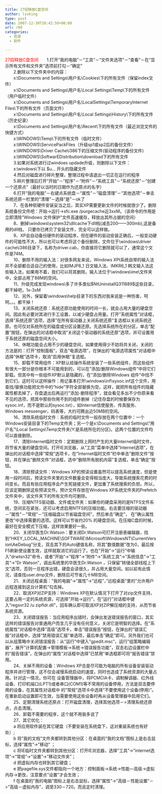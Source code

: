 ```yaml
---
title: 27招释放C盘空间
author: lsvking
type: post
date: 2007-12-30T20:42:59+00:00
url: /60
categories:
  - 资源
  - 软件

---
```

<p id="postmessage_4989399" class="t_msgfont">
  <font color="#ff0000">27招释放C盘<span href="tag.php?name=%BF%D5%BC%E4" onclick="tagshow(event)" class="t_tag">空间</span></font>       1.打开“我的<span href="tag.php?name=%B5%E7%C4%D4" onclick="tagshow(event)" class="t_tag">电脑</span>”－“<span href="tag.php?name=%B9%A4%BE%DF" onclick="tagshow(event)" class="t_tag">工具</span>”－“<span href="tag.php?name=%CE%C4%BC%FE" onclick="tagshow(event)" class="t_tag">文件</span>夹选项”－“查看”－在“显示所有<span href="tag.php?name=%CE%C4%BC%FE" onclick="tagshow(event)" class="t_tag">文件</span>和<span href="tag.php?name=%CE%C4%BC%FE" onclick="tagshow(event)" class="t_tag">文件</span>夹”选项前打勾－“确定”<br /> 　　2.删除以下文件夹中的内容：<br /> 　　x:\Documents and Settings\用户名\Cookies\下的所有文件（保留index文件）<br /> 　　x:\Documents and Settings\用户名\Local Settings\Temp\下的所有文件（用户临时文件）<br /> 　　x:\Documents and Settings\用户名\LocalSettings\TemporaryInternet Files\下的所有文件（页面文件）<br /> 　　x:\Documents and Settings\用户名\Local Settings\History\下的所有文件（历史纪录）<br /> 　　x:\Documents and Settings\用户名\Recent\下的所有文件（最近浏览文件的快捷方式）<br /> 　　x:\<span href="tag.php?name=WINDOWS" onclick="tagshow(event)" class="t_tag">WINDOWS</span>\Temp\下的所有文件（临时文件）<br /> 　　x:\WINDOWS\ServicePackFiles（升级sp1或sp2后的备份文件）<br /> 　　x:\WINDOWS\Driver Cache\i386下的压缩文件(驱动程序的备份文件)<br /> 　　x:\WINDOWS\SoftwarEDistribution\download下的所有文件<br /> 　　3.如果对<span href="tag.php?name=%CF%B5%CD%B3" onclick="tagshow(event)" class="t_tag">系统</span>进行过windoes updade升级，则删除以下文件：<br /> 　　x:\windows\下以 $u&#8230; 开头的隐藏文件<br /> 　　4.然后对磁盘进行碎片整理，整理过程中请退出一切正在运行的程序<br /> 　　5.碎片整理后打开“开始”－“程序”－“附件”－“系统工具”－“系统还原”－“创建一个还原点”（最好以当时的日期作为还原点的名字）<br /> 　　6.打开“我的电脑”－右键点系统盘－“<span href="tag.php?name=%CA%F4%D0%D4" onclick="tagshow(event)" class="t_tag">属性</span>”－“磁盘清理”－“其他选项”－单击系统还原一栏里的“清理”－选择“是”－ok了<br /> 　　7、在各种软硬件安装妥当之后，其实XP需要更新文件的时候就很少了。删除系统备份文件吧：开始→运行→sfc.exe /purgecache近3xxM。（该命令的作用是立即清除&#8221;Windows 文件保护&#8221;文件高速缓存，释放出其所占据的空间）<br /> 　　8、删掉\windows\system32\dllcache下dll档(减去200——300mb),这是备用的dll档， 只要你已拷贝了安装文件，完全可以这样做。<br /> 　　9、XP会自动备份硬件的驱动程序，但在硬件的驱动安装正确后，一般变动硬件的可能性不大，所以也可以考虑将这个备份删除，文件位于\windows\driver cache\i386目录下，名称为driver.cab，你直接将它删除就可以了，通常这个文件是74M。<br /> 　　10、删除不用的输入法：对很多网友来说，Windows XPt系统自带的输入法并不全部都合适自己的使用，比如IMJP8_1 日文输入法、IMKR6_1 韩文输入法这些输入法，如果用不着，我们可以将其删除。输入法位于\windows\ime\文件夹中，全部占用了88M的空间。<br /> 　　11、升级完成发现windows\多了许多类似$NtUninstallQ311889$这些目录，都干掉吧，1x-3xM<br /> 　　12、另外，保留着\windows\help目录下的东西对我来说是一种伤害，呵呵。。。都干掉！<br /> 　　13、关闭系统还原：系统还原<span href="tag.php?name=%B9%A6%C4%DC" onclick="tagshow(event)" class="t_tag">功能</span>使用的时间一长，就会占用大量的<span href="tag.php?name=%D3%B2%C5%CC" onclick="tagshow(event)" class="t_tag">硬盘</span>空间。因此有必要对其进行手工设置，以减少<span href="tag.php?name=%D3%B2%C5%CC" onclick="tagshow(event)" class="t_tag">硬盘</span>占用量。打开&#8221;系统属性&#8221;对话框，选择&#8221;系统还原&#8221;选项，选择&#8221;在所有驱动器上关闭系统还原&#8221;复选框以关闭系统还原。也可仅对系统所在的磁盘或分区设置还原。先选择系统所在的分区，单击&#8221;配置&#8221;按钮，在弹出的对话框中取消&#8221;关闭这个驱动器的系统还原&#8221;选项，并可设置用于系统还原的磁盘空间大小。<br /> 　　14、休眠功能会占用不少的硬盘空间，如果使用得少不妨将共关闭，关闭的方法是的：打开&#8221;控制<span href="tag.php?name=%C3%E6%B0%E5" onclick="tagshow(event)" class="t_tag">面板</span>&#8220;，双击&#8221;<span href="tag.php?name=%B5%E7%D4%B4" onclick="tagshow(event)" class="t_tag">电源</span>选项&#8221;，在弹出的&#8221;<span href="tag.php?name=%B5%E7%D4%B4" onclick="tagshow(event)" class="t_tag">电源</span>选项属性&#8221;对话框中选择&#8221;休眠&#8221;选项卡，取消&#8221;启用休眠&#8221;复选框。<br /> 　　15、卸载不常用组件：XP默认给<span href="tag.php?name=%B2%D9%D7%F7%CF%B5%CD%B3" onclick="tagshow(event)" class="t_tag">操作系统</span>安装了一些系统组件，而这些组件有很大一部分是你根本不可能用到的，可以在&#8221;添加/删除Windows组件&#8221;中将它们卸载。但其中有一些组件XP默认是隐藏的，在&#8221;添加/删除Windows 组件&#8221;中找不到它们，这时可以这样操作：用记事本打开\windows\inf\sysoc.inf这个文件，用查找/替换功能把文件中的&#8221;hide&#8221;字符全部替换为空。这样，就把所有组件的隐藏属性都去掉了，存盘退出后再运行&#8221;添加-删除程序&#8221;，就会看见多出不少你原来看不见的选项，把其中那些你用不到的组件删掉（记住存盘的时候要保存为sysoc.inf，而不是默认的sysoc.txt），如Internat信使服务、传真服务、Windows messenger，码表等，大约可腾出近50MB的空间。<br /> 　　16、清除系统临时文件：系统的临时文件一般存放在两个位置中：一个Windows安装目录下的Temp文件夹；另一个是x:\Documents and Settings\&#8221;用户名&#8221;\Local Settings\Temp文件夹(Y:是系统所在的分区)。这两个位置的文件均可以直接删除。<br /> 　　17、清除Internet临时文件：定期删除上网时产生的大量Internet临时文件，将节省大量的硬盘空间。打开IE<span href="tag.php?name=%E4%AF%C0%C0%C6%F7" onclick="tagshow(event)" class="t_tag">浏览器</span>，从&#8221;工具&#8221;菜单中选择&#8221;Internet选项&#8221;，在弹出的对话框中选择&#8221;常规&#8221;选项卡，在&#8221;Internet临时文件&#8221;栏中单击&#8221;删除文件&#8221;按钮，并在弹出&#8221;删除文件&#8221;对话框，选中&#8221;删除所有脱机内容&#8221;复选框，单击&#8221;确定&#8221;按钮。<br /> 　　18、清除预读文件：Windows XP的预读设置虽然可以提高系统速度，但是使用一段时间后，预读文件夹里的文件数量会变得相当庞大，导致系统搜索花费的时间变长。而且有些应用程序会产生死链接文件，更加重了系统搜索的负担。所以，应该定期删除这些预读文件。预计文件存放在Windows XP系统文件夹的Prefetch文件夹中，该文件夹下的所有文件均可删除。<br /> 　　19、压缩NTFS驱动器、文件或文件夹：如果你的硬盘采用的是NTFS文件系统，空间实在紧张，还可以考虑启用NTFS的压缩功能。右击要压缩的驱动器－&#8221;属性&#8221;－&#8221;常规&#8221;－&#8221;压缩磁盘以节省磁盘空间&#8221;，然后单击&#8221;确定&#8221;， 在&#8221;确认属性更改&#8221;中选择需要的选项。这样可以节省约20% 的硬盘空间。在压缩C盘的时候，最好在安全模式下压缩，这样<span href="tag.php?name=%D0%A7%B9%FB" onclick="tagshow(event)" class="t_tag">效果</span>要好一些。<br /> 　　20、关闭华医生Dr.Watson：要关闭Dr.Watson可打开<span href="tag.php?name=%D7%A2%B2%E1" onclick="tagshow(event)" class="t_tag">注册</span>表编辑器，找到&#8221;HKEY_LOCAL_MACHINE\SOFTWARE\<span href="tag.php?name=Microsoft" onclick="tagshow(event)" class="t_tag">Microsoft</span>\WindowsNT\CurrentVersion\AeDebug&#8221;分支，双击其下的Auto键值名称，将其&#8221;数值数据&#8221;改为0，最后按F5刷新使设置生效，这样就取消它的运行了。也在&#8221;开始&#8221;->&#8221;运行&#8221;中输入&#8221;drwtsn32&#8243;命令，或者&#8221;开始&#8221;->&#8221;程序&#8221;->&#8221;附件&#8221;->&#8221;系统工具&#8221;->&#8221;系统信息&#8221;->&#8221;工具&#8221;->&#8221;Dr Watson&#8221;，调出系统里的华医生Dr.Watson ，只保留&#8221;转储全部线程上下文&#8221;选项，否则一旦程序出错，硬盘会读很久，并占用大量空间。如以前有此情况，请查找user.dmp文件，删除后可节省几十MB空间。<br /> 　　21、关闭远程桌面：&#8221;我的电脑&#8221;->&#8221;属性&#8221;->&#8221;远程&#8221;，&#8221;远程桌面&#8221;里的&#8221;允许用户远程连接到这台<span href="tag.php?name=%BC%C6%CB%E3%BB%FA" onclick="tagshow(event)" class="t_tag">计算机</span>&#8220;勾去掉。<br /> 　　22、取消XP对ZIP支持：Windows XP在默认情况下打开了对zip文件支持，这要占用一定的系统资源，可选择&#8221;开始→运行&#8221;，在&#8221;运行&#8221;对话框中键入&#8221;regsvr32 /u zipfldr.dll&#8221;，回车确认即可取消XP对ZIP解压缩的支持，从而节省系统资源。<br /> 　　23、关闭错误报告：当应用程序出错时，会弹出发送错误报告的窗口，其实这样的错误报告对普通用户而言几乎没有任何意义，关闭它是明智的选择。在&#8221;系统属性&#8221;对话框中选择&#8221;高级&#8221;选项卡，单击&#8221;错误报告&#8221;按钮，在弹出的&#8221;错误汇报&#8221;对话框中，选择&#8221;禁用错误汇报&#8221;单选项，最后单击&#8221;确定&#8221;即可。另外我们也可以从组策略中关闭错误报告：从&#8221;运行&#8221;中键入&#8221;gpedit.msc&#8221;，运行&#8221;组策略编辑器&#8221;，展开&#8221;计算机配置→管理模板→系统→错误报告功能&#8221;，双击右边设置栏中的&#8221;报告错误&#8221;，在弹出的&#8221;属性&#8221;对话框中选择&#8221;已禁用&#8221;单选框即可将&#8221;报告错误&#8221;禁用。<br /> 　　24、关掉不用的设备：Windows XP总是尽可能为电脑的所有设备安装驱动程序并进行管理，这不仅会减慢系统启动的速度，同时也造成了系统资源的大量占用。针对这一情况，你可在 设备管理器中，将PCMCIA卡、调制解调器、红外线设备、打印机端口(LPT1)或者串口(COM1)等不常用的设备停用，方法是双击要停用的设备，在其属性对话框中 的&#8221;常规&#8221;选项卡中选择&#8221;不要使用这个设备(停用)&#8221;。在重新启动设置即可生效，当需要使用这些设备时再从设备管理器中启用它们。<br /> 　　25、定期清理系统还原点：打开磁盘清理，选择其他选项－>清理系统还原点，点击清理。<br /> 　　26、卸载不需要的程序，这个就不用我多说了<br /> 　　27、其它优化：<br /> 　　a 将应用<span href="tag.php?name=%C8%ED%BC%FE" onclick="tagshow(event)" class="t_tag">软件</span>装在其它硬盘（不要安装在系统盘下，这对重装系统也有好处）;<br /> 　　b 将&#8221;我的文档&#8221;文件夹都转到其他分区：在桌面的&#8221;我的文档&#8221;图标上是右击<span href="tag.php?name=%CA%F3%B1%EA" onclick="tagshow(event)" class="t_tag">鼠标</span>，选择&#8221;属性&#8221;->&#8221;移动&#8221; ；<br /> 　　c 将IE临时文件夹都转到其他分区：打开IE浏览器，选择&#8221;工具&#8221;->&#8221;internet选项&#8221;->&#8221;常规&#8221;->&#8221;设置&#8221;->&#8221;移动文件夹&#8221;；<br /> 　　d 把虚拟<span href="tag.php?name=%C4%DA%B4%E6" onclick="tagshow(event)" class="t_tag">内存</span>也转到其它硬盘；<br /> 　　e 把pagefile.sys文件都指向一个地方：控制面板→系统→性能—高级→虚拟内存→更改，注意要点&#8221;设置&#8221;才会生效；<br /> 　　f 在桌面的&#8221;我的电脑&#8221;图标上是右击鼠标，选择&#8221;属性&#8221;->&#8221;高级－性能设置&#8221;－>&#8221;高级－虚拟内存&#8221;，调至330－720。而且定时清理。
</p>